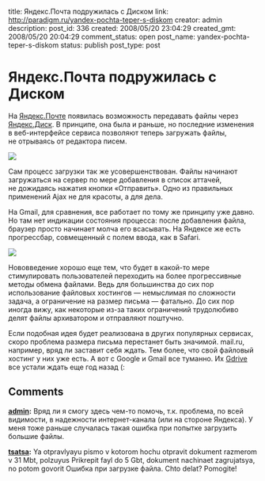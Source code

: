 title: Яндекс.Почта подружилась с Диском
link: http://paradigm.ru/yandex-pochta-teper-s-diskom
creator: admin
description: 
post_id: 336
created: 2008/05/20 23:04:29
created_gmt: 2008/05/20 20:04:29
comment_status: open
post_name: yandex-pochta-teper-s-diskom
status: publish
post_type: post

# Яндекс.Почта подружилась с Диском

На [Яндекс.Почте](http://mail.yandex.ru/) появилась возможность передавать файлы через [Яндекс.Диск](http://narod.yandex.ru/disk). В принципе, она была и раньше, но последние изменения в веб-интерфейсе сервиса позволяют теперь загружать файлы, не отрываясь от редактора писем.

![](/;-\)/2008/05/yandexmail.png)

Сам процесс загрузки так же усовершенствован. Файлы начинают загружаться на сервер по мере добавления в список аттачей, не дожидаясь нажатия кнопки «Отправить». Одно из правильных применений Ajax не для красоты, а для дела.

На Gmail, для сравнения, все работает по тому же принципу уже давно. Но там нет индикации состояния процесса: после добавления файла, браузер просто начинает молча его всасывать. На Яндексе же есть прогрессбар, совмещенный с полем ввода, как в Safari.

![](/;-\)/2008/05/yandexmail2.png)

Нововведение хорошо еще тем, что будет в какой-то мере стимулировать пользователей переходить на более прогрессивные методы обмена файлами. Ведь для большинства до сих пор использование файловых хостингов — немыслимая по сложности задача, а ограничение на размер письма — фатально. До сих пор иногда вижу, как некоторые из-за таких ограничений трудолюбиво делят файлы архиватором и отправляют поштучно.

Если подобная идея будет реализована в других популярных сервисах, скоро проблема размера письма перестанет быть значимой. mail.ru, например, вряд ли заставит себя ждать. Тем более, что свой файловый хостинг у них уже есть. А вот с Google и Gmail все туманно. Их [Gdrive](http://b23.ru/yew) все устали ждать еще год назад (:

## Comments

**[admin](#29434 "2009/03/12 10:23:01"):** Вряд ли я смогу здесь чем-то помочь, т.к. проблема, по всей видимости, в надежности интернет-канала (или на стороне Яндекса). У меня тоже раньше случалась такая ошибка при попытке загрузить большие файлы.

**[tsatsa](#29426 "2009/03/12 08:29:39"):** Ya otpravlyayu pismo v kotorom hochu otpravit dokument razmerom v 31 Mbt, polzuyus Prikrepit fayl do 5 Gbt, dokument nachinaet zagrujatsya, no potom govorit Ошибка при загрузке файла. Chto delat? Pomogite!

